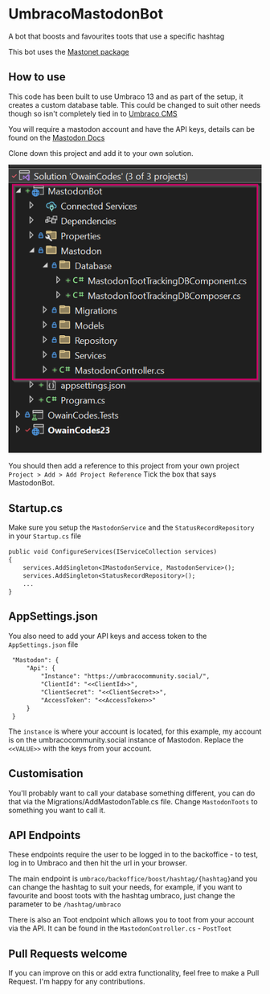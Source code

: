 # UmbracoMastodonBot
A bot that boosts and favourites toots that use a specific hashtag

This bot uses the [Mastonet package](https://github.com/glacasa/mastonet)

## How to use
This code has been built to use Umbraco 13 and as part of the setup, it creates a custom database table. This could be changed to suit other needs though so isn't completely tied in to [Umbraco CMS](https://umbraco.com)

You will require a mastodon account and have the API keys, details can be found on the [Mastodon Docs](https://docs.joinmastodon.org/client/authorized/#client)

Clone down this project and add it to your own solution. 

![Image](.github/images/addToSolution.png)

You should then add a reference to this project from your own project `Project > Add > Add Project Reference` Tick the box that says MastodonBot.

## Startup.cs

Make sure you setup the `MastodonService` and the `StatusRecordRepository` in your `Startup.cs` file

```
public void ConfigureServices(IServiceCollection services)
{
	services.AddSingleton<IMastodonService, MastodonService>();
	services.AddSingleton<StatusRecordRepository>();
    ...
}
```

## AppSettings.json

You also need to add your API keys and access token to the `AppSettings.json` file

```
 "Mastodon": {
     "Api": {
         "Instance": "https://umbracocommunity.social/",
         "ClientId": "<<ClientId>>",
         "ClientSecret": "<<ClientSecret>>",
         "AccessToken": "<<AccessToken>>"
     }
 }
```

The `instance` is where your account is located, for this example, my account is on the umbracocommunity.social instance of Mastodon. Replace the `<<VALUE>>` with the keys from your account.

## Customisation

You'll probably want to call your database something different, you can do that via the Migrations/AddMastodonTable.cs file. Change `MastodonToots` to something you want to call it.

## API Endpoints

These endpoints require the user to be logged in to the backoffice - to test, log in to Umbraco and then hit the url in your browser.

The main endpoint is `umbraco/backoffice/boost/hashtag/{hashtag}`and you can change the hashtag to suit your needs, for example, if you want to favourite and boost toots with the hashtag umbraco, just change the parameter to be `/hashtag/umbraco`



There is also an Toot endpoint which allows you to toot from your account via the API. It can be found in the `MastodonController.cs` - `PostToot`


## Pull Requests welcome
If you can improve on this or add extra functionality, feel free to make a Pull Request. I'm happy for any contributions. 